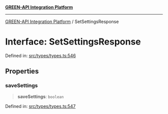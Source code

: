 [**GREEN-API Integration Platform**](../README.md)

***

[GREEN-API Integration Platform](../globals.md) / SetSettingsResponse

# Interface: SetSettingsResponse

Defined in: [src/types/types.ts:546](https://github.com/green-api/greenapi-integration/blob/62a96bf9bfbccb88022bc7b0859de19e8c48289f/src/types/types.ts#L546)

## Properties

### saveSettings

> **saveSettings**: `boolean`

Defined in: [src/types/types.ts:547](https://github.com/green-api/greenapi-integration/blob/62a96bf9bfbccb88022bc7b0859de19e8c48289f/src/types/types.ts#L547)

